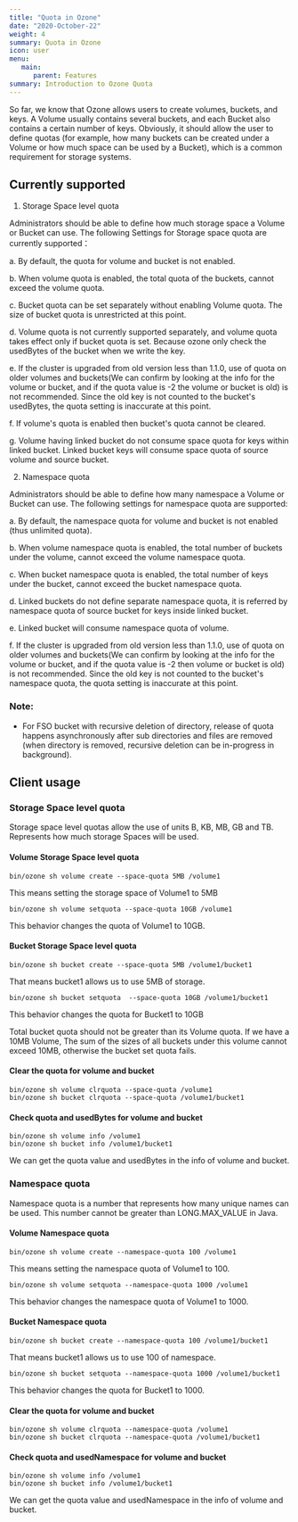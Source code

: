 ```yaml
---
title: "Quota in Ozone"
date: "2020-October-22"
weight: 4
summary: Quota in Ozone
icon: user
menu:
   main:
      parent: Features
summary: Introduction to Ozone Quota
---
```

<!---
  Licensed to the Apache Software Foundation (ASF) under one or more
  contributor license agreements.  See the NOTICE file distributed with
  this work for additional information regarding copyright ownership.
  The ASF licenses this file to You under the Apache License, Version 2.0
  (the "License"); you may not use this file except in compliance with
  the License.  You may obtain a copy of the License at

      http://www.apache.org/licenses/LICENSE-2.0

  Unless required by applicable law or agreed to in writing, software
  distributed under the License is distributed on an "AS IS" BASIS,
  WITHOUT WARRANTIES OR CONDITIONS OF ANY KIND, either express or implied.
  See the License for the specific language governing permissions and
  limitations under the License.
-->

So far, we know that Ozone allows users to create volumes, buckets, and keys. A Volume usually contains several buckets, and each Bucket also contains a certain number of keys. Obviously, it should allow the user to define quotas (for example, how many buckets can be created under a Volume or how much space can be used by a Bucket), which is a common requirement for storage systems.

## Currently supported
1. Storage Space level quota

Administrators should be able to define how much storage space a Volume or Bucket can use. The following Settings for Storage space quota are currently supported：

a. By default, the quota for volume and bucket is not enabled.

b. When volume quota is enabled, the total quota of the buckets, cannot exceed the volume quota.

c. Bucket quota can be set separately without enabling Volume quota. The size of bucket quota is unrestricted at this point.

d. Volume quota is not currently supported separately, and volume quota takes effect only if bucket quota is set. Because ozone only check the usedBytes of the bucket when we write the key.

e. If the cluster is upgraded from old version less than 1.1.0, use of quota on older volumes and buckets(We can confirm by looking at the info for the volume or bucket, and if the quota value is -2 the volume or bucket is old) is not recommended. Since the old key is not counted to the bucket's usedBytes, the quota setting is inaccurate at this point.

f. If volume's quota is enabled then bucket's quota cannot be cleared. 

g. Volume having linked bucket do not consume space quota for keys within linked bucket. Linked bucket keys will consume space quota of source volume and source bucket.

2. Namespace quota

Administrators should be able to define how many namespace a Volume or Bucket can use. The following settings for namespace quota are supported: 

a. By default, the namespace quota for volume and bucket is not enabled (thus unlimited quota).

b. When volume namespace quota is enabled, the total number of buckets under the volume, cannot exceed the volume namespace quota.

c. When bucket namespace quota is enabled, the total number of keys under the bucket, cannot exceed the bucket namespace quota.

d. Linked buckets do not define separate namespace quota, it is referred by namespace quota of source bucket for keys inside linked bucket.

e. Linked bucket will consume namespace quota of volume.

f. If the cluster is upgraded from old version less than 1.1.0, use of quota on older volumes and buckets(We can confirm by looking at the info for the volume or bucket, and if the quota value is -2 then volume or bucket is old) is not recommended. Since the old key is not counted to the bucket's namespace quota, the quota setting is inaccurate at this point.

### Note:
- For FSO bucket with recursive deletion of directory, release of quota happens asynchronously after sub directories and files are removed (when directory is removed, recursive deletion can be in-progress in background).

## Client usage
### Storage Space level quota
Storage space level quotas allow the use of units B, KB, MB, GB and TB. Represents how much storage Spaces will be used.

#### Volume Storage Space level quota
```shell
bin/ozone sh volume create --space-quota 5MB /volume1
```
This means setting the storage space of Volume1 to 5MB

```shell
bin/ozone sh volume setquota --space-quota 10GB /volume1
```
This behavior changes the quota of Volume1 to 10GB.

#### Bucket Storage Space level quota
```shell
bin/ozone sh bucket create --space-quota 5MB /volume1/bucket1
```
That means bucket1 allows us to use 5MB of storage.

```shell
bin/ozone sh bucket setquota  --space-quota 10GB /volume1/bucket1 
```
This behavior changes the quota for Bucket1 to 10GB

Total bucket quota should not be greater than its Volume quota. If we have a 10MB Volume, The sum of the sizes of all buckets under this volume cannot exceed 10MB, otherwise the bucket set quota fails.

#### Clear the quota for volume and bucket
```shell
bin/ozone sh volume clrquota --space-quota /volume1
bin/ozone sh bucket clrquota --space-quota /volume1/bucket1
```

#### Check quota and usedBytes for volume and bucket
```shell
bin/ozone sh volume info /volume1
bin/ozone sh bucket info /volume1/bucket1
```
We can get the quota value and usedBytes in the info of volume and bucket.

### Namespace quota
Namespace quota is a number that represents how many unique names can be used. This number cannot be greater than LONG.MAX_VALUE in Java.

#### Volume Namespace quota
```shell
bin/ozone sh volume create --namespace-quota 100 /volume1
```
This means setting the namespace quota of Volume1 to 100.

```shell
bin/ozone sh volume setquota --namespace-quota 1000 /volume1
```
This behavior changes the namespace quota of Volume1 to 1000.

#### Bucket Namespace quota
```shell
bin/ozone sh bucket create --namespace-quota 100 /volume1/bucket1
```
That means bucket1 allows us to use 100 of namespace.

```shell
bin/ozone sh bucket setquota --namespace-quota 1000 /volume1/bucket1 
```
This behavior changes the quota for Bucket1 to 1000.

#### Clear the quota for volume and bucket
```shell
bin/ozone sh volume clrquota --namespace-quota /volume1
bin/ozone sh bucket clrquota --namespace-quota /volume1/bucket1
```

#### Check quota and usedNamespace for volume and bucket
```shell
bin/ozone sh volume info /volume1
bin/ozone sh bucket info /volume1/bucket1
```
We can get the quota value and usedNamespace in the info of volume and bucket.